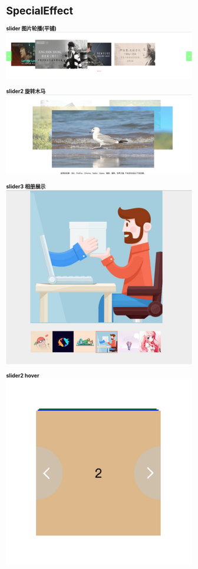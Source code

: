 # SpecialEffect

#### slider 图片轮播(平铺) ![图片轮播（平铺](./slider/img/1527644679011.jpg)
#### slider2 旋转木马 ![旋转木马](./slider2/image/1527644639603.jpg)
#### slider3 相册展示 ![相册展示](./slider3/1527645498867.jpg)
#### slider2 hover ![hover](./slider4--hover/1527645762070.jpg)
